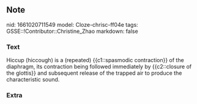 ## Note
nid: 1661020711549
model: Cloze-chrisc-ff04e
tags: GSSE::!Contributor::Christine_Zhao
markdown: false

### Text
<div>
  <div>
    <div>
      <div>
        Hiccup (hiccough) is a (repeated) {{c1::spasmodic
        contraction}} of the diaphragm, its contraction being
        followed immediately by {{c2::closure of the glottis}} and
        subsequent release of the trapped air to produce the
        characteristic sound.
      </div>
    </div>
  </div>
</div>

### Extra

